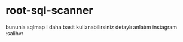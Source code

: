 # root-sql-scanner
bununla sqlmap i daha basit kullanabilirsiniz 
detaylı anlatım 
instagram :salihvr
